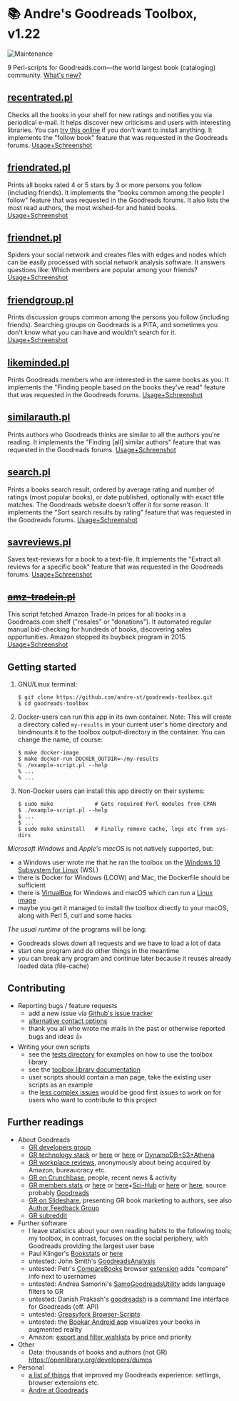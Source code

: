 # :books: Andre's Goodreads Toolbox, v1.22

![Maintenance](https://img.shields.io/maintenance/yes/2019.svg)

9 Perl-scripts for Goodreads.com—the world largest book (cataloging) community. [What's new?](CHANGELOG.md)


## [recentrated.pl](./help/recentrated.md)

Checks all the books in your shelf for new ratings and notifies you
via periodical e-mail. It helps discover new criticisms and users with interesting 
libraries. You can [try this online](https://andre-st.github.io/goodreads/) if you 
don't want to install anything.
It implements the "follow book" feature that was requested in the Goodreads forums. 
[Usage+Schreenshot](./help/recentrated.md)


## [friendrated.pl](./help/friendrated.md)

Prints all books rated 4 or 5 stars by 3 or more persons you follow (including friends). 
It implements the "books common among the people I follow" feature that was requested 
in the Goodreads forums. It also lists the most read authors, the most wished-for 
and hated books.
[Usage+Schreenshot](./help/friendrated.md)


## [friendnet.pl](./help/friendnet.md)

Spiders your social network and creates files with edges and nodes which can be
easily processed with social network analysis software. It answers questions
like: Which members are popular among your friends?
[Usage+Schreenshot](./help/friendnet.md)


## [friendgroup.pl](./help/friendgroup.md)

Prints discussion groups common among the persons you follow (including friends).
Searching groups on Goodreads is a PITA, and sometimes you don't know what you can have 
and wouldn't search for it. [Usage+Schreenshot](./help/friendgroup.md)


## [likeminded.pl](./help/likeminded.md)

Prints Goodreads members who are interested in the same books as you.
It implements the "Finding people based on the books they've read"
feature that was requested in the Goodreads forums.
[Usage+Schreenshot](./help/likeminded.md)


## [similarauth.pl](./help/similarauth.md)

Prints authors who Goodreads thinks are similar to all the authors you're reading.
It implements the "Finding [all] similar authors" feature that was requested in the 
Goodreads forums.
[Usage+Schreenshot](./help/similarauth.md)


## [search.pl](./help/search.md)

Prints a books search result, ordered by average rating and number of ratings 
(most popular books), or date published, optionally with exact title matches. 
The Goodreads website doesn't offer it for some reason.
It implements the "Sort search results by rating" feature that was requested 
in the Goodreads forums.
[Usage+Schreenshot](./help/search.md)


## [savreviews.pl](./help/savreviews.md)

Saves text-reviews for a book to a text-file. It implements the "Extract all 
reviews for a specific book" feature that was requested in the Goodreads forums.
[Usage+Schreenshot](./help/savreviews.md)


## ~~[amz-tradein.pl](./help/amz-tradein.md)~~

This script fetched Amazon Trade-In prices for all books in a Goodreads.com
shelf ("resales" or "donations"). It automated regular manual bid-checking for 
hundreds of books, discovering sales opportunities. Amazon stopped its buyback 
program in 2015.
[Usage+Schreenshot](./help/amz-tradein.md)



## Getting started

1. GNU/Linux terminal:
	```console
	$ git clone https://github.com/andre-st/goodreads-toolbox.git
	$ cd goodreads-toolbox
	```

2. Docker-users can run this app in its own container. 
	Note: This will create a directory called `my-results` in your current 
	user's home directory and bindmounts it to the toolbox output-directory 
	in the container. You can change the name, of course:
	```console
	$ make docker-image
	$ make docker-run DOCKER_OUTDIR=~/my-results
	% ./example-script.pl --help
	% ...
	% ...
	```

2. Non-Docker users can install this app directly on their systems:
	```console
	$ sudo make             # Gets required Perl modules from CPAN
	$ ./example-script.pl --help
	$ ...
	$ ...
	$ sudo make uninstall   # Finally remove cache, logs etc from sys-dirs
	```

_Microsoft Windows_ and _Apple's macOS_ is not natively supported, but:
- a Windows user wrote me that he ran the toolbox on the [Windows 10 Subsystem for Linux](https://linuxhint.com/install_ubuntu_windows_10_wsl/) (WSL)
- there is Docker for Windows (LCOW) and Mac, the Dockerfile should be sufficient
- there is [VirtualBox](https://www.virtualbox.org/) for Windows and macOS which can run a [Linux image](https://www.osboxes.org/virtualbox-images/)
- maybe you get it managed to install the toolbox directly to your macOS, along with Perl 5, curl and some hacks

_The usual runtime_ of the programs will be long:
- Goodreads slows down all requests and we have to load a lot of data
- start one program and do other things in the meantime
- you can break any program and continue later because it reuses already loaded data (file-cache)



## Contributing

- Reporting bugs / feature requests
  - add a new issue via [Github's issue tracker](https://github.com/andre-st/goodreads-toolbox/issues/new)
  - [alternative contact options](AUTHORS.md)
  - thank you all who wrote me mails in the past or otherwise reported bugs and ideas :thumbsup:
- Writing your own scripts
  - see the [tests directory](./t/) for examples on how to use the toolbox library
  - see the [toolbox library documentation](./lib/Goodscrapes.pod)
  - user scripts should contain a man page, take the existing user scripts as an example
  - the [less complex issues](https://github.com/andre-st/goodreads-toolbox/labels/beginner)
    would be good first issues to work on for users who want to contribute to this project



## Further readings

- About Goodreads
  - [GR developers group](https://www.goodreads.com/group/show/8095-goodreads-developers)
  - [GR technology stack](https://www.goodreads.com/jobs?id=597248#openPositions) 
		or [here](https://www.glasswaves.co/selected_projects.txt) 
		or [here](https://builtwith.com/goodreads.com) 
		or [DynamoDB+S3+Athena](https://aws.amazon.com/blogs/big-data/how-goodreads-offloads-amazon-dynamodb-tables-to-amazon-s3-and-queries-them-using-amazon-athena/)
  - [GR workplace reviews](https://www.glassdoor.com/Reviews/Goodreads-Reviews-E684833.htm), 
		anonymously about being acquired by Amazon, bureaucracy etc.
  - [GR on Crunchbase](https://www.crunchbase.com/organization/goodreads), 
		people, recent news & activity 
  - [GR members stats](https://www.statista.com/search/?q=goodreads&qKat=search) 
		or [here](https://qz.com/1106341/most-women-reading-self-help-books-are-getting-advice-from-men/) 
		or [here](https://onlinelibrary.wiley.com/doi/abs/10.1002/asi.23733)+[Sci-Hub](https://twitter.com/scihub_love) 
		or [here](https://book.pressbooks.com/chapter/goodreads-otis-chandler) 
		or [here](https://www.buzzfeednews.com/article/annanorth/what-amazon-is-getting-from-goodreads),
		source probably [Goodreads](https://www.goodreads.com/about/us)
  - [GR on Slideshare](https://www.slideshare.net/GoodreadsPresentations/presentations), 
		presenting GR book marketing to authors, see also [Author Feedback Group](https://www.goodreads.com/group/show/31471) 
  - [GR subreddit](https://www.reddit.com/r/goodreads/)
- Further software 
  - I leave statistics about your own reading habits to the following tools; 
		my toolbox, in contrast, focuses on the social periphery, with Goodreads providing the largest user base
  - Paul Klinger's [Bookstats](https://github.com/PaulKlinger/Bookstats) or [here](https://almoturg.com/bookstats/)
  - untested: John Smith's [GoodreadsAnalysis](https://github.com/JohnSmithDev/GoodreadsAnalysis/blob/master/REPORTS.md)
  - untested: Petr's [CompareBooks](https://github.com/vatioz/GoodreadsUserCompare) 
		browser [extension](https://chrome.google.com/webstore/detail/goodreads-compare-books/jcbnjaifalpejkcgfbpjbcmkfdildgpi) 
		adds "compare" info next to usernames
  - untested: Andrea Samorini's [SamoGoodreadsUtility](https://github.com/asamorini/goodreads.utility) 
		adds language filters to GR 
  - untested: Danish Prakash's [goodreadsh](https://github.com/danishprakash/goodreadsh) 
		is a command line interface for Goodreads (off. API)
  - untested: [Greasyfork Browser-Scripts](https://greasyfork.org/en/scripts/by-site/goodreads.com)
  - untested: the [Bookar Android app](https://github.com/intmainreturn00/Bookar) visualizes your books in augmented reality
  - Amazon: [export and filter wishlists](https://github.com/andre-st/amazon-wishless) by price and priority
- Other
  - Data: thousands of books and authors (not GR) https://openlibrary.org/developers/dumps
- Personal
  - [a list of things](./help/GOODTIPS.md) that improved my Goodreads experience: settings, browser extensions etc.
  - [Andre at Goodreads](https://www.goodreads.com/user/show/18418712-andr)


